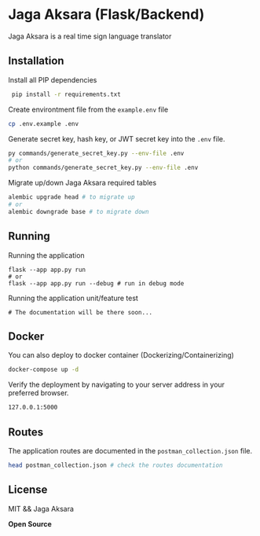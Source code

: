 # Jaga Aksara (Flask/Backend)

Jaga Aksara is a real time sign language translator

## Installation

Install all PIP dependencies

```sh
 pip install -r requirements.txt
```

Create environtment file from the `example.env` file

```sh
cp .env.example .env
```

Generate secret key, hash key, or JWT secret key into the `.env` file.

```sh
py commands/generate_secret_key.py --env-file .env
# or
python commands/generate_secret_key.py --env-file .env
```

Migrate up/down Jaga Aksara required tables

```sh
alembic upgrade head # to migrate up
# or
alembic downgrade base # to migrate down
```

## Running

Running the application

```
flask --app app.py run
# or
flask --app app.py run --debug # run in debug mode
```

Running the application unit/feature test

```
# The documentation will be there soon...
```

## Docker

You can also deploy to docker container (Dockerizing/Containerizing)

```sh
docker-compose up -d
```

Verify the deployment by navigating to your server address in
your preferred browser.

```sh
127.0.0.1:5000
```

## Routes

The application routes are documented in the `postman_collection.json` file.

```sh
head postman_collection.json # check the routes documentation
```

## License

MIT && Jaga Aksara

**Open Source**
